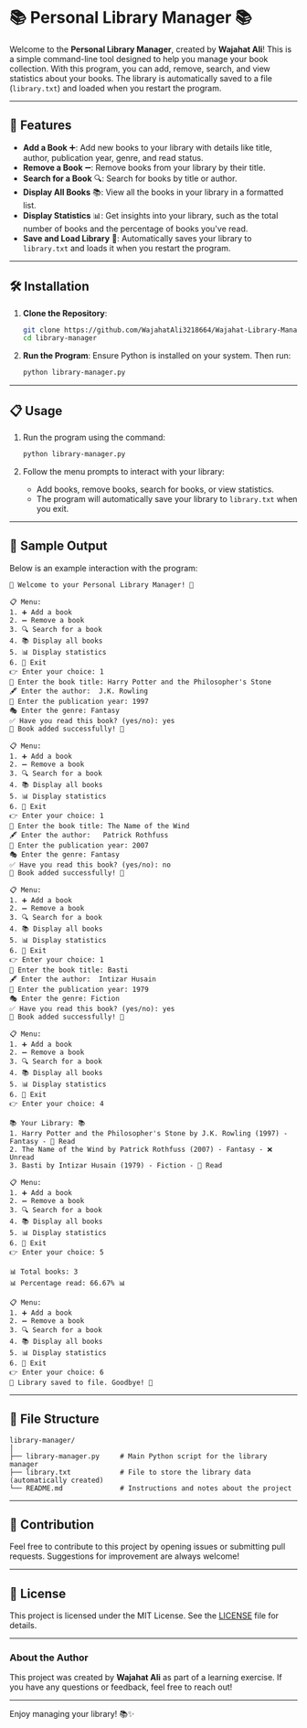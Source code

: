 # 📚 Personal Library Manager 📚

Welcome to the **Personal Library Manager**, created by **Wajahat Ali**! This is a simple command-line tool designed to help you manage your book collection. With this program, you can add, remove, search, and view statistics about your books. The library is automatically saved to a file (`library.txt`) and loaded when you restart the program.

---

## 🌟 Features

- **Add a Book** ➕: Add new books to your library with details like title, author, publication year, genre, and read status.
- **Remove a Book** ➖: Remove books from your library by their title.
- **Search for a Book** 🔍: Search for books by title or author.
- **Display All Books** 📚: View all the books in your library in a formatted list.
- **Display Statistics** 📊: Get insights into your library, such as the total number of books and the percentage of books you've read.
- **Save and Load Library** 💾: Automatically saves your library to `library.txt` and loads it when you restart the program.

---

## 🛠️ Installation

1. **Clone the Repository**:
   ```bash
   git clone https://github.com/WajahatAli3218664/Wajahat-Library-Manager
   cd library-manager
   ```

2. **Run the Program**:
   Ensure Python is installed on your system. Then run:
   ```bash
   python library-manager.py
   ```

---

## 📋 Usage

1. Run the program using the command:
   ```bash
   python library-manager.py
   ```

2. Follow the menu prompts to interact with your library:
   - Add books, remove books, search for books, or view statistics.
   - The program will automatically save your library to `library.txt` when you exit.

---

## 📝 Sample Output

Below is an example interaction with the program:

```plaintext
🌟 Welcome to your Personal Library Manager! 🌟

📋 Menu:
1. ➕ Add a book
2. ➖ Remove a book      
3. 🔍 Search for a book 
4. 📚 Display all books 
5. 📊 Display statistics
6. 🚪 Exit
👉 Enter your choice: 1
📝 Enter the book title: Harry Potter and the Philosopher's Stone
🖋️ Enter the author:  J.K. Rowling                            
📅 Enter the publication year: 1997
🎭 Enter the genre: Fantasy
✅ Have you read this book? (yes/no): yes
🎉 Book added successfully! 🎉

📋 Menu:
1. ➕ Add a book
2. ➖ Remove a book
3. 🔍 Search for a book
4. 📚 Display all books
5. 📊 Display statistics
6. 🚪 Exit
👉 Enter your choice: 1
📝 Enter the book title: The Name of the Wind
🖋️ Enter the author:   Patrick Rothfuss
📅 Enter the publication year: 2007
🎭 Enter the genre: Fantasy 
✅ Have you read this book? (yes/no): no
🎉 Book added successfully! 🎉

📋 Menu:
1. ➕ Add a book
2. ➖ Remove a book
3. 🔍 Search for a book
4. 📚 Display all books
5. 📊 Display statistics
6. 🚪 Exit
👉 Enter your choice: 1
📝 Enter the book title: Basti
🖋️ Enter the author:  Intizar Husain
📅 Enter the publication year: 1979
🎭 Enter the genre: Fiction
✅ Have you read this book? (yes/no): yes
🎉 Book added successfully! 🎉

📋 Menu:
1. ➕ Add a book
2. ➖ Remove a book
3. 🔍 Search for a book
4. 📚 Display all books
5. 📊 Display statistics
6. 🚪 Exit
👉 Enter your choice: 4

📚 Your Library: 📚
1. Harry Potter and the Philosopher's Stone by J.K. Rowling (1997) - Fantasy - 📖 Read
2. The Name of the Wind by Patrick Rothfuss (2007) - Fantasy - ❌ Unread
3. Basti by Intizar Husain (1979) - Fiction - 📖 Read

📋 Menu:
1. ➕ Add a book
2. ➖ Remove a book
3. 🔍 Search for a book
4. 📚 Display all books
5. 📊 Display statistics
6. 🚪 Exit
👉 Enter your choice: 5

📊 Total books: 3
📊 Percentage read: 66.67% 📊

📋 Menu:
1. ➕ Add a book
2. ➖ Remove a book
3. 🔍 Search for a book
4. 📚 Display all books
5. 📊 Display statistics
6. 🚪 Exit
👉 Enter your choice: 6
💾 Library saved to file. Goodbye! 👋
```

---

## 📁 File Structure

```
library-manager/
│
├── library-manager.py     # Main Python script for the library manager
├── library.txt            # File to store the library data (automatically created)
└── README.md              # Instructions and notes about the project
```

---

## 🤝 Contribution

Feel free to contribute to this project by opening issues or submitting pull requests. Suggestions for improvement are always welcome!

---

## 📜 License

This project is licensed under the MIT License. See the [LICENSE](LICENSE) file for details.

---

### About the Author

This project was created by **Wajahat Ali** as part of a learning exercise. If you have any questions or feedback, feel free to reach out!

---

Enjoy managing your library! 📚✨

